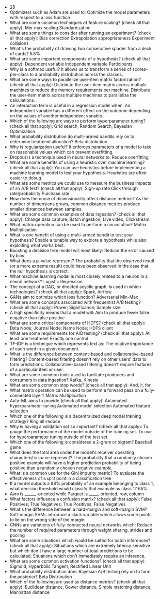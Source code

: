- 28
- Optimizers such as Adam are used to:
Optimize the model parameters with respect to a loss function
- What are some common techniques of feature scaling? (check all that apply):
Min-max scaling
Standardization
- What are some things to consider after running an experiment? (check all that apply):
Bias correction
Extrapolation appropriateness
Experiment collisions
- What's the probability of drawing two consecutive spades from a deck of cards?
5.8%
- What are some important components of a hypothesis? (check all that apply):
Dependent variable
Independent variable
Participants
- Why is a softmax useful?
It allows us to transform a series of scores-per-class to a probability distribution across the classes.
- What are some ways to parallelize user-item matrix factorization? (check all that apply):
Distribute the user-item matrix across multiple machines to reduce the memory requirements per machine.
Distribute the user-item matrix across multiple machines to parallelize the calculations.
- An interaction term is useful in a regression model when:
An independent variable has a different effect on the outcome depending on the values of another independent variable.
- Which of the following are ways to perform hyperparameter tuning? (check all that apply):
Grid search, Random Search, Bayesian Optimization
- What probability distribution do multi-armed bandits rely on to determine treatment allocation?
Beta distribution
- Why is regularization useful?
It enforces parameters of a model to take on reasonable values which can prevent overfitting.
- Dropout is a technique used in neural networks to:
Reduce overfitting
- What are some benefits of using a heuristic over machine learning? (check all that apply):
You can use heuristics before implementing a machine learning model to test your hypothesis.
Heuristics are often easier to debug.
- What are some metrics we could use to measure the business impacts of an A/B test? (check all that apply):
Sign-up rate
Click through rate/probability
Purchase rate
- How does the curse of dimensionality affect distance metrics?
As the number of dimensions grows, common distance metrics produce smaller distances between samples.
- What are some common examples of data ingestion? (check all that apply):
Change data capture; Batch ingestion; Live video; Clickstream
- What matrix operation can be used to perform a convolution?
Matrix Multiplication
- What is one benefit of using a multi-armed bandit to test your hypothesis?
Enable a tunable way to explore a hypothesis while also exploiting what works best.
- Boosting a decision tree model will most likely:
Reduce the error caused by bias
- What does a p-value represent?
The probability that the observed result (or a more extreme result) could have been observed in the case that the null hypothesis is correct.
- What machine learning model is most closely related to a neuron in a neural network?
Logistic Regression
- The concept of a DAG, or directed acyclic graph, is used in which technologies? (check all that apply):
Spark, Airflow
- GANs aim to optimize which loss function?
Adversarial Min-Max
- What are some concepts associated with frequentist A/B testing? (check all that apply):
Power; Significance; Sample size
- A high specificity means that a model will:
Aim to produce fewer false negative than false positive
- What are some critical components of HDFS? (check all that apply):
Data Node; Journal Node; Name Node; HDFS client
- What are some requirements for A/B testing? (check all that apply):
At least one treatment
Exactly one control
- TF-IDF is a technique which represents text as:
The relative importance of each word in a given document.
- What is the difference between content-based and collaborative-based filtering?
Content-based filtering doesn't rely on other users' data to form predictions. Collaborative-based filtering doesn't require features of a particular item or user.
- What are some common tools used to facilitate producers and consumers in data ingestion? 
Kafka, Kinesis
- What are some common stop words? (check all that apply):
And, it, for
- What matrix operation can be used to perform a forward pass on a fully-connected layer?
Matrix Multiplication
- Auto-ML aims to provide (check all that apply):
Automated hyperparameter tuning
Automated model selection
Automated feature selection
- Which one of the following is a decentralized deep model training strategy?
Ring all-reduce
- Why is having a validation set so important? (check all that apply):
To gauge the performance of the model outside of the training set.
To use for hyperparameter tuning outside of the test set.
- Which one of the following is considered a 2-gram or bigram?
Baseball game
- What does the total area under the model's receiver operating characteristic curve represent?
The probability that a randomly chosen positive example will have a higher prediction probability of being positive than a randomly chosen negative example.
- What is a common use for the Gini Impurity metric?
To evaluate the effectiveness of a split point in a classification tree
- If a model outputs a 68% probability of an example belonging to class 1, what decision threshold would classify that example as class 1?
65%
- Avro is ______-oriented while Parquet is _____-oriented.
row, column
- What factors influence a confusion matrix? (check all that apply):
False Positives; True Negatives; True Positives; False Negatives
- What's the difference between a hard-margin and soft-margin SVM?
Soft-margin SVMs introduce a slack variable which allows some points to lie on the wrong side of the margin
- CNNs are variations of fully-connected neural networks which:
Reduce the number of required parameters through weight sharing, strides and pooling
- What are some situations which would be suited for batch inferences? (check all that apply):
Situations which are extremely latency sensitive but which don't have a large number of total predictions to be calculated; Situations which don't immediately require an inference.
- What are some common activation functions? (check all that apply):
Sigmoid, Hyperbolic Tangent, Rectified Linear Unit
- What probability distribution does Bayesian A/B testing rely on to form the posterior?
Beta Distribution
- Which of the following are used as distance metrics? (check all that apply):
Euclidean distance, Gower distance, Simple matching distance, Manhattan distance
